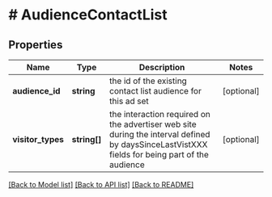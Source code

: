# # AudienceContactList

## Properties

Name | Type | Description | Notes
------------ | ------------- | ------------- | -------------
**audience_id** | **string** | the id of the existing contact list audience for this ad set | [optional]
**visitor_types** | **string[]** | the interaction required on the advertiser web site during the interval defined by daysSinceLastVistXXX fields for being part of the audience | [optional]

[[Back to Model list]](../../README.md#models) [[Back to API list]](../../README.md#endpoints) [[Back to README]](../../README.md)
